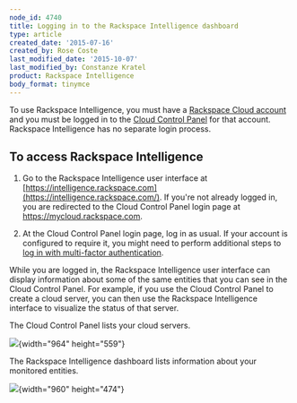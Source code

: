 ```yaml
---
node_id: 4740
title: Logging in to the Rackspace Intelligence dashboard
type: article
created_date: '2015-07-16'
created_by: Rose Coste
last_modified_date: '2015-10-07'
last_modified_by: Constanze Kratel
product: Rackspace Intelligence
body_format: tinymce
---
```


To use Rackspace Intelligence, you must have a [Rackspace Cloud
account](https://cart.rackspace.com/cloud) and you must be logged in to
the [Cloud Control Panel](https://mycloud.rackspace.com/) for that
account. Rackspace Intelligence has no separate login process.

To access Rackspace Intelligence
--------------------------------

1.  Go to the Rackspace Intelligence user interface
    at [https://intelligence.rackspace.com](https://intelligence.rackspace.com/).
    If you're not already logged in, you are redirected to the Cloud
    Control Panel login page at https://mycloud.rackspace.com.

2.  At the Cloud Control Panel login page, log in as usual. If your
    account is configured to require it, you might need to perform
    additional steps to [log in with multi-factor
    authentication](/howto/multi-factor-authentication-from-the-cloud-control-panel).

While you are logged in, the Rackspace Intelligence user interface can
display information about some of the same entities that you can see in
the Cloud Control Panel. For example, if you use the Cloud Control Panel
to create a cloud server, you can then use the Rackspace Intelligence
interface to visualize the status of that server.

The Cloud Control Panel lists your cloud servers.

![](https://8026b2e3760e2433679c-fffceaebb8c6ee053c935e8915a3fbe7.ssl.cf2.rackcdn.com/field/image/intelligence-login-mycloud-login_0.png){width="964"
height="559"}

The Rackspace Intelligence dashboard lists information about your
monitored entities.

![](https://8026b2e3760e2433679c-fffceaebb8c6ee053c935e8915a3fbe7.ssl.cf2.rackcdn.com/field/image/intelligence-dashboard-overview_1.png){width="960"
height="474"}

